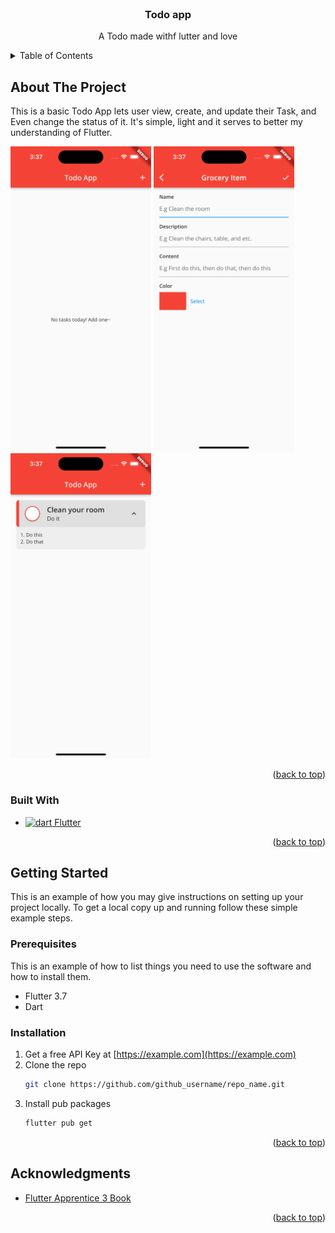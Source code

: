 <br />
<div align="center">
<h3 align="center">Todo app</h3>

  <p align="center">
    A Todo made withf lutter and love
  </p>
</div>



<!-- TABLE OF CONTENTS -->
<details>
  <summary>Table of Contents</summary>
  <ol>
    <li>
      <a href="#about-the-project">About The Project</a>
      <ul>
        <li><a href="#built-with">Built With</a></li>
      </ul>
    </li>
    <li>
      <a href="#getting-started">Getting Started</a>
      <ul>
        <li><a href="#prerequisites">Prerequisites</a></li>
        <li><a href="#installation">Installation</a></li>
      </ul>
    </li>
    <li><a href="#usage">Usage</a></li>
    <li><a href="#acknowledgments">Acknowledgments</a></li>
  </ol>
</details>



<!-- ABOUT THE PROJECT -->
## About The Project
This is a basic Todo App lets user view, create, and update their Task, and Even change the status of it. It's simple, light and it serves to better my understanding of Flutter.

<img src='./screenshot/screenshot_1.png' width='225'>
<img src='./screenshot/screenshot_2.png' width='225'>
<img src='./screenshot/screenshot_3.png' width='225'>

<p align="right">(<a href="#readme-top">back to top</a>)</p>



### Built With

* <a href="https://flutter.dev/" target="_blank" rel="noreferrer"> <img src="https://cdn.jsdelivr.net/gh/devicons/devicon/icons/flutter/flutter-original.svg" alt="dart" width="40" height="40"/> Flutter </a>

<p align="right">(<a href="#readme-top">back to top</a>)</p>



<!-- GETTING STARTED -->
## Getting Started

This is an example of how you may give instructions on setting up your project locally.
To get a local copy up and running follow these simple example steps.

### Prerequisites

This is an example of how to list things you need to use the software and how to install them.
* Flutter 3.7
* Dart

### Installation

1. Get a free API Key at [https://example.com](https://example.com)
2. Clone the repo
   ```sh
   git clone https://github.com/github_username/repo_name.git
   ```
3. Install pub packages
   ```sh
   flutter pub get
   ```

<p align="right">(<a href="#readme-top">back to top</a>)</p>

<!-- ACKNOWLEDGMENTS -->
## Acknowledgments

* [Flutter Apprentice 3 Book](https://www.kodeco.com/books/flutter-apprentice/v1.0.ea2)

<p align="right">(<a href="#readme-top">back to top</a>)</p>


<!-- MARKDOWN LINKS & IMAGES -->
<!-- https://www.markdownguide.org/basic-syntax/#reference-style-links -->
[flutter-url]: https://flutter.dev/